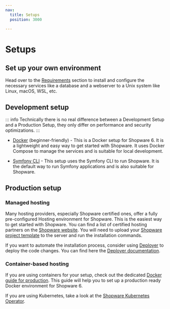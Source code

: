 ```yaml
---
nav:
  title: Setups
  position: 3000

---
```


# Setups

## Set up your own environment

Head over to the [Requirements](../requirements) section to install and configure the necessary services like a database and a webserver to a Unix system like Linux, macOS, WSL, etc.

## Development setup

::: info
Technically there is no real difference between a Development Setup and a Production Setup, they only differ on performance and security optimizations.
:::

* [Docker](docker) (beginner-friendly) - This is a Docker setup for Shopware 6. It is a lightweight and easy way to get started with Shopware. It uses Docker Compose to manage the services and is suitable for local development.

* [Symfony CLI](symfony-cli) - This setup uses the Symfony CLI to run Shopware. It is the default way to run Symfony applications and is also suitable for Shopware.

## Production setup

### Managed hosting

Many hosting providers, especially Shopware certified ones, offer a fully pre-configured Hosting environment for Shopware. This is the easiest way to get started with Shopware. You can find a list of certified hosting partners on the [Shopware website](https://www.shopware.com/en/partner/hosting/). You will need to upload your [Shopware project template](../template.md) to the server and run the installation commands.

If you want to automate the installation process, consider using [Deployer](https://deployer.org/) to deploy the code changes. You can find here the [Deployer documentation](../../hosting/installation-updates/deployments/deployment-with-deployer.md).

### Container-based hosting

If you are using containers for your setup, check out the dedicated [Docker guide for production](../../hosting/installation-updates/docker.md). This guide will help you to set up a production ready Docker environment for Shopware 6.

If you are using Kubernetes, take a look at the [Shopware Kubernetes Operator](https://github.com/shopware/shopware-operator).
